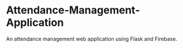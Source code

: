 # Attendance-Management-Application
An attendance management web application using Flask and Firebase.
